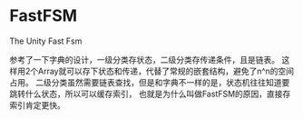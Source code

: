 # FastFSM
The Unity Fast Fsm

参考了一下字典的设计，一级分类存状态，二级分类存传递条件，且是链表。
这样用2个Array就可以存下状态和传递，代替了常规的嵌套结构，避免了n^n的空间占用。
二级分类虽然需要链表查找，但是和字典不一样的是，状态机往往知道要跳转什么状态，所以可以缓存索引，
也就是为什么叫做FastFSM的原因，直接存索引肯定更快。
